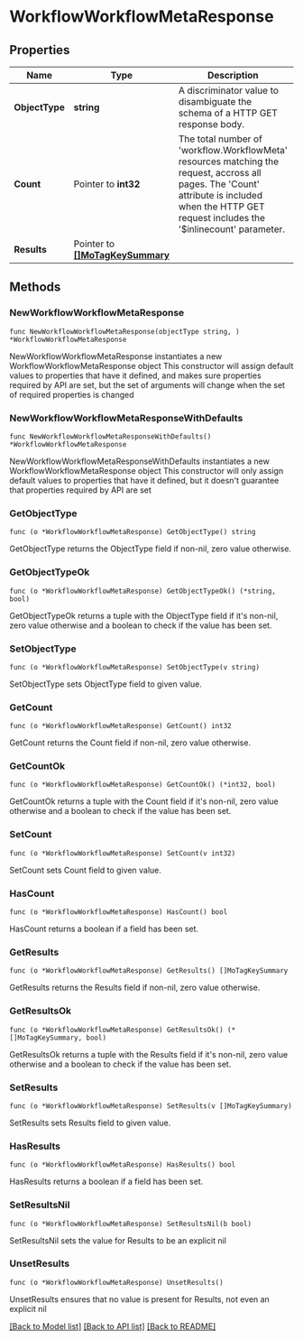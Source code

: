 # WorkflowWorkflowMetaResponse

## Properties

Name | Type | Description | Notes
------------ | ------------- | ------------- | -------------
**ObjectType** | **string** | A discriminator value to disambiguate the schema of a HTTP GET response body. | 
**Count** | Pointer to **int32** | The total number of &#39;workflow.WorkflowMeta&#39; resources matching the request, accross all pages. The &#39;Count&#39; attribute is included when the HTTP GET request includes the &#39;$inlinecount&#39; parameter. | [optional] 
**Results** | Pointer to [**[]MoTagKeySummary**](MoTagKeySummary.md) |  | [optional] 

## Methods

### NewWorkflowWorkflowMetaResponse

`func NewWorkflowWorkflowMetaResponse(objectType string, ) *WorkflowWorkflowMetaResponse`

NewWorkflowWorkflowMetaResponse instantiates a new WorkflowWorkflowMetaResponse object
This constructor will assign default values to properties that have it defined,
and makes sure properties required by API are set, but the set of arguments
will change when the set of required properties is changed

### NewWorkflowWorkflowMetaResponseWithDefaults

`func NewWorkflowWorkflowMetaResponseWithDefaults() *WorkflowWorkflowMetaResponse`

NewWorkflowWorkflowMetaResponseWithDefaults instantiates a new WorkflowWorkflowMetaResponse object
This constructor will only assign default values to properties that have it defined,
but it doesn't guarantee that properties required by API are set

### GetObjectType

`func (o *WorkflowWorkflowMetaResponse) GetObjectType() string`

GetObjectType returns the ObjectType field if non-nil, zero value otherwise.

### GetObjectTypeOk

`func (o *WorkflowWorkflowMetaResponse) GetObjectTypeOk() (*string, bool)`

GetObjectTypeOk returns a tuple with the ObjectType field if it's non-nil, zero value otherwise
and a boolean to check if the value has been set.

### SetObjectType

`func (o *WorkflowWorkflowMetaResponse) SetObjectType(v string)`

SetObjectType sets ObjectType field to given value.


### GetCount

`func (o *WorkflowWorkflowMetaResponse) GetCount() int32`

GetCount returns the Count field if non-nil, zero value otherwise.

### GetCountOk

`func (o *WorkflowWorkflowMetaResponse) GetCountOk() (*int32, bool)`

GetCountOk returns a tuple with the Count field if it's non-nil, zero value otherwise
and a boolean to check if the value has been set.

### SetCount

`func (o *WorkflowWorkflowMetaResponse) SetCount(v int32)`

SetCount sets Count field to given value.

### HasCount

`func (o *WorkflowWorkflowMetaResponse) HasCount() bool`

HasCount returns a boolean if a field has been set.

### GetResults

`func (o *WorkflowWorkflowMetaResponse) GetResults() []MoTagKeySummary`

GetResults returns the Results field if non-nil, zero value otherwise.

### GetResultsOk

`func (o *WorkflowWorkflowMetaResponse) GetResultsOk() (*[]MoTagKeySummary, bool)`

GetResultsOk returns a tuple with the Results field if it's non-nil, zero value otherwise
and a boolean to check if the value has been set.

### SetResults

`func (o *WorkflowWorkflowMetaResponse) SetResults(v []MoTagKeySummary)`

SetResults sets Results field to given value.

### HasResults

`func (o *WorkflowWorkflowMetaResponse) HasResults() bool`

HasResults returns a boolean if a field has been set.

### SetResultsNil

`func (o *WorkflowWorkflowMetaResponse) SetResultsNil(b bool)`

 SetResultsNil sets the value for Results to be an explicit nil

### UnsetResults
`func (o *WorkflowWorkflowMetaResponse) UnsetResults()`

UnsetResults ensures that no value is present for Results, not even an explicit nil

[[Back to Model list]](../README.md#documentation-for-models) [[Back to API list]](../README.md#documentation-for-api-endpoints) [[Back to README]](../README.md)



